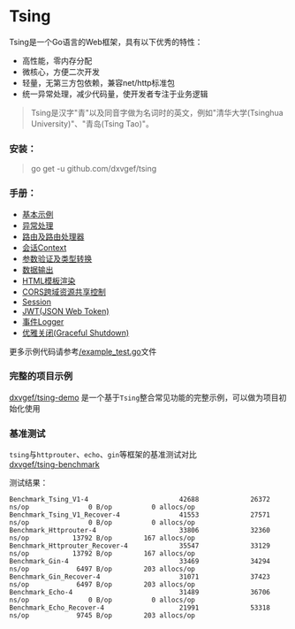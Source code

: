 # Tsing
Tsing是一个Go语言的Web框架，具有以下优秀的特性：
- 高性能，零内存分配
- 微核心，方便二次开发
- 轻量，无第三方包依赖，兼容net/http标准包
- 统一异常处理，减少代码量，使开发者专注于业务逻辑

> Tsing是汉字"青"以及同音字做为名词时的英文，例如"清华大学(Tsinghua University)"、"青岛(Tsing Tao)"。


### 安装：
> go get -u github.com/dxvgef/tsing

### 手册：
* [基本示例](https://github.com/dxvgef/tsing/wiki/%E5%9F%BA%E6%9C%AC%E7%A4%BA%E4%BE%8B)
* [异常处理](https://github.com/dxvgef/tsing/wiki/%E5%BC%82%E5%B8%B8%E5%A4%84%E7%90%86)
* [路由及路由处理器](https://github.com/dxvgef/tsing/wiki/%E8%B7%AF%E7%94%B1%E5%8F%8A%E8%B7%AF%E7%94%B1%E5%A4%84%E7%90%86%E5%99%A8)
* [会话Context](https://github.com/dxvgef/tsing/wiki/%E4%BC%9A%E8%AF%9DContext)
* [参数验证及类型转换](https://github.com/dxvgef/tsing/wiki/%E5%8F%82%E6%95%B0%E9%AA%8C%E8%AF%81%E5%8F%8A%E7%B1%BB%E5%9E%8B%E8%BD%AC%E6%8D%A2)
* [数据输出](https://github.com/dxvgef/tsing/wiki/%E6%95%B0%E6%8D%AE%E8%BE%93%E5%87%BA)
* [HTML模板渲染](https://github.com/dxvgef/tsing/wiki/HTML%E6%A8%A1%E6%9D%BF%E6%B8%B2%E6%9F%93)
* [CORS跨域资源共享控制](https://github.com/dxvgef/tsing/wiki/CORS%E8%B7%A8%E5%9F%9F%E8%B5%84%E6%BA%90%E5%85%B1%E4%BA%AB%E6%8E%A7%E5%88%B6)
* [Session](https://github.com/dxvgef/tsing/wiki/Session)
* [JWT(JSON Web Token)](https://github.com/dxvgef/tsing/wiki/JSON-Web-Token)
* [事件Logger](https://github.com/dxvgef/tsing/wiki/%E4%BA%8B%E4%BB%B6Logger)
* [优雅关闭(Graceful Shutdown)](https://github.com/dxvgef/tsing/wiki/%E4%BC%98%E9%9B%85%E5%85%B3%E9%97%AD(Graceful-Shutdown))

更多示例代码请参考[/example_test.go](https://github.com/dxvgef/tsing/blob/master/example_test.go)文件

### 完整的项目示例
[dxvgef/tsing-demo](https://github.com/dxvgef/tsing-demo) 是一个基于`Tsing`整合常见功能的完整示例，可以做为项目初始化使用

### 基准测试
`tsing`与`httprouter`、`echo`、`gin`等框架的基准测试对比
<br>[dxvgef/tsing-benchmark](https://github.com/dxvgef/tsing-benchmark)

测试结果：
```
Benchmark_Tsing_V1-4                       42688             26372 ns/op               0 B/op          0 allocs/op
Benchmark_Tsing_V1_Recover-4               41553             27571 ns/op               0 B/op          0 allocs/op
Benchmark_Httprouter-4                     33806             32360 ns/op           13792 B/op        167 allocs/op
Benchmark_Httprouter_Recover-4             35547             33129 ns/op           13792 B/op        167 allocs/op
Benchmark_Gin-4                            33469             34294 ns/op            6497 B/op        203 allocs/op
Benchmark_Gin_Recover-4                    31071             37423 ns/op            6497 B/op        203 allocs/op
Benchmark_Echo-4                           31489             36706 ns/op               0 B/op          0 allocs/op
Benchmark_Echo_Recover-4                   21991             53318 ns/op            9745 B/op        203 allocs/op
```
